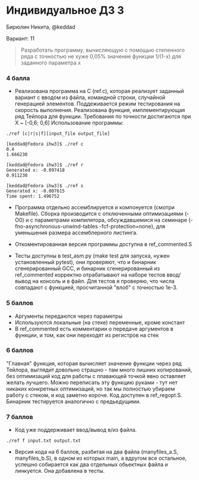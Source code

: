 # Индивидуальное ДЗ 3
Бирюлин Никита, @keddad

Вариант: 11

> Разработать программу, вычисляющую с помощью степенного ряда с точностью не хуже 0,05% значение функции 1/(1-x) для заданного параметра x


### 4 балла
* Реализована программа на C (ref.c), которая реализует заданный вариант с вводом из файла, командной строки, случайной генерацией элементов. Поддеживается режим тестирования на скорость выполнения. Реализована функция, имплементирующая ряд Тейлора для функции. Требования по точности достигаются при X ~ [-0,6; 0,6] Использование программы:

```
./ref [c|r|s|f][input_file output_file]
```

```
[keddad@fedora ihw3]$ ./ref c
0.4
1.666230
```

```
[keddad@fedora ihw3]$ ./ref r
Generated x: -0.097418
0.911230
```

```
[keddad@fedora ihw3]$ ./ref s
Generated x: -0.007615
Time spent: 1.496752
```

* Программа отдельно ассемблируется и компонуется (смотри Makefile). Сборка производится с отключенными оптимизациями (-O0) и с параметрами компилятора, обсуждавшемися на семинаре (-fno-asynchronous-unwind-tables -fcf-protection=none), для уменьшения размера ассемблерного листинга.

* Откоментированная версия программы доступна в ref_commented.S

* Тесты доступны в test_asm.py (make test для запуска, нужен установленный pytest), они проверяют, что и бинарник сгенерированный GCC, и бинарник сгенерированный из ref_commented корректно отрабатывают на наборе тестов ввод/вывод на консоль и в файл. Для тестов я проверяю, что числа совпадают с функцией, просчитанной "влоб" с точностью 1e-3.

### 5 баллов

* Аргументы передаются через параметры
* Используются локальные (на стеке) переменные, кроме констант
* В ref_commented есть комментарии о передаче аргументов в функции, и том, как они переходят из регистров на стек

### 6 баллов

"Главная" функция, которая вычисляет значение функции через ряд Тейлора, выглядит довольно страшно - там много лишних копирований, без оптимизаций код для работы с плавающей точкой явно оставляет желать лучшего. Можно переписать эту функцию руками - тут нет никаких конкретных оптимизаций, но так мы полностью убираем работу с стеком, и код заметно короче. Код доступен в ref_regopt.S. Бинарник тестируется аналогично с предьедущими.

### 7 баллов
* Код уже поддерживает ввод/вывод в/из файла.
```
./ref f input.txt output.txt
```

* Версия кода на 6 баллов, разбитая на два файла (manyfiles_a.S, manyfiles_b.S), в одном из которых main, а вдругом все остальное, успешно собирается как два отдельных обьектных файла и линкуется. Она добавлена в тесты.
